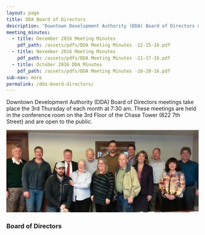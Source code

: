 ```yaml
---
layout: page
title: DDA Board of Directors
description: 'Downtown Development Authority (DDA) Board of Directors meetings take place the 3rd Thursday of each month at 7:30 am. These meetings are held in the conference room on the 3rd Floor of the Chase Tower (822 7th Street) and are open to the public.'
meeting_minutes:
  - title: December 2016 Meeting Minutes
    pdf_path: /assets/pdfs/DDA Meeting Minutes -12-15-16.pdf
  - title: November 2016 Meeting Minutes
    pdf_path: /assets/pdfs/DDA Meeting Minutes -11-17-16.pdf
  - title: October 2016 DDA Minutes
    pdf_path: /assets/pdfs/DDA Meeting Minutes -10-20-16.pdf
sub-nav: more
permalink: /dda-board-directors/
---
```



Downtown Development Authority (DDA) Board of Directors meetings take place the 3rd Thursday of each month at 7:30 am. These meetings are held in the conference room on the 3rd Floor of the Chase Tower (822 7th Street) and are open to the public.

![DDA Board of Directors](/uploads/versions/ddaboard---x----1200-512x---.jpg)

### Board of Directors

<div class="staff">&nbsp;</div>